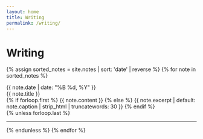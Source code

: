 ```yaml
---
layout: home
title: Writing
permalink: /writing/
---
```


# Writing

{% assign sorted_notes = site.notes | sort: 'date' | reverse %}
{% for note in sorted_notes %}
  <article class="writing-post">
    <span class="post-date">{{ note.date | date: "%B %d, %Y" }}</span>
    <div class="post-title">{{ note.title }}</div>
    <div class="post-content"> 
      {% if forloop.first %}
        {{ note.content }}
      {% else %}
        {{ note.excerpt | default: note.caption | strip_html | truncatewords: 30 }}
      {% endif %}</div>
  </article>
  {% unless forloop.last %}<hr class="writing-divider">{% endunless %}
{% endfor %}